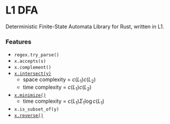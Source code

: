 # L1 DFA
Deterministic Finite-State Automata Library for Rust, written in L1.

### Features

- `regex.try_parse()`
- `x.accepts(s)`
- `x.complement()`
- [`x.intersect(y)`](https://math.stackexchange.com/questions/1166225/checking-understanding-of-dfa-regular-operations-intersection-and-star)
  - space complexity = $c(L_1)c(L_2)$
  - time complexity = $c(L_1)c(L_2)$
- [`x.minimize()`](https://en.wikipedia.org/wiki/DFA_minimization)
  - time complexity = $c(L_1)\Sigma_1\log c(L_1)$
- `x.is_subset_of(y)`
- [`x.reverse()`](https://cs.stackexchange.com/questions/39622/designing-a-dfa-and-the-reverse-of-it)
